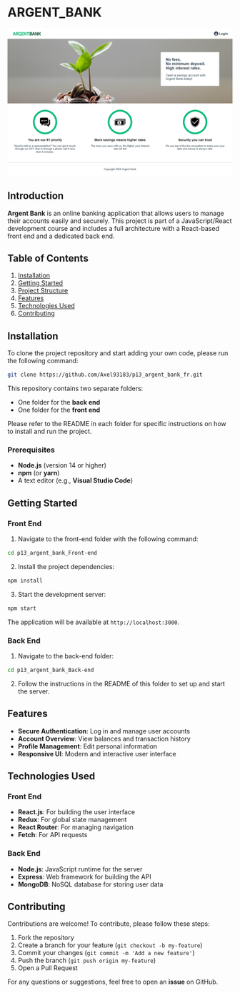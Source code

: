 # ARGENT_BANK

![Argent Bank Interface](./p13_argent_bank_Front-end/src/assets/images/argent-bank-interface.png)

## Introduction

**Argent Bank** is an online banking application that allows users to manage their accounts easily and securely. This project is part of a JavaScript/React development course and includes a full architecture with a React-based front end and a dedicated back end.

## Table of Contents

1. [Installation](#installation)
2. [Getting Started](#getting-started)
3. [Project Structure](#project-structure)
4. [Features](#features)
5. [Technologies Used](#technologies-used)
6. [Contributing](#contributing)

## Installation

To clone the project repository and start adding your own code, please run the following command:

```bash
git clone https://github.com/Axel93183/p13_argent_bank_fr.git
```

This repository contains two separate folders:

- One folder for the **back end**
- One folder for the **front end**

Please refer to the README in each folder for specific instructions on how to install and run the project.

### Prerequisites

- **Node.js** (version 14 or higher)
- **npm** (or **yarn**)
- A text editor (e.g., **Visual Studio Code**)

## Getting Started

### Front End

1. Navigate to the front-end folder with the following command:

```bash
cd p13_argent_bank_Front-end
```

2. Install the project dependencies:

```bash
npm install
```

3. Start the development server:

```bash
npm start
```

The application will be available at `http://localhost:3000`.

### Back End

1. Navigate to the back-end folder:

```bash
cd p13_argent_bank_Back-end
```

2. Follow the instructions in the README of this folder to set up and start the server.

## Features

- **Secure Authentication**: Log in and manage user accounts
- **Account Overview**: View balances and transaction history
- **Profile Management**: Edit personal information
- **Responsive UI**: Modern and interactive user interface

## Technologies Used

### Front End

- **React.js**: For building the user interface
- **Redux**: For global state management
- **React Router**: For managing navigation
- **Fetch**: For API requests

### Back End

- **Node.js**: JavaScript runtime for the server
- **Express**: Web framework for building the API
- **MongoDB**: NoSQL database for storing user data

## Contributing

Contributions are welcome! To contribute, please follow these steps:

1. Fork the repository
2. Create a branch for your feature (`git checkout -b my-feature`)
3. Commit your changes (`git commit -m 'Add a new feature'`)
4. Push the branch (`git push origin my-feature`)
5. Open a Pull Request

For any questions or suggestions, feel free to open an **issue** on GitHub.
